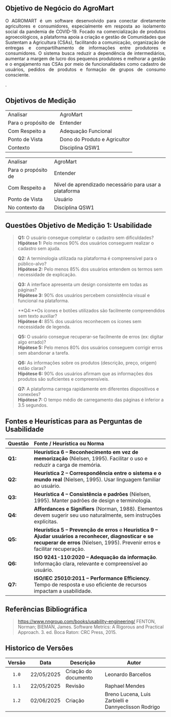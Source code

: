 ## Objetivo de Negócio do AgroMart
<div align="justify">

O AGROMART é um software desenvolvido para conectar diretamente agricultores e consumidores, especialmente em resposta ao isolamento social da pandemia de COVID-19. Focado na comercialização de produtos agroecológicos, a plataforma apoia a criação e gestão de Comunidades que Sustentam a Agricultura (CSAs), facilitando a comunicação, organização de entregas e compartilhamento de informações entre produtores e consumidores. O sistema busca reduzir a dependência de intermediários, aumentar a margem de lucro dos pequenos produtores e melhorar a gestão e o engajamento nas CSAs por meio de funcionalidades como cadastro de usuários, pedidos de produtos e formação de grupos de consumo consciente.

</div>.

## Objetivos de Medição

|||
|---|---|
| Analisar | AgroMart |
| Para o propósito de | Entender |
| Com Respeito a | Adequação Funcional |
| Ponto de Vista | Dono do Produto e Agricultor |
| Contexto | Disciplina QSW1 |

|||
|---|---|
| Analisar | AgroMart |
| Para o propósito de | Entender |
| Com Respeito a | Nível de aprendizado necessário para usar a plataforma |
| Ponto de Vista | Usuário |
| No contexto da | Disciplina QSW1 |

## Questões Objetivo de Medição 1: Usabilidade


> **Q1:** O usuário consegue completar o cadastro sem dificuldades?  
 **Hipótese 1:** Pelo menos 90% dos usuários conseguem realizar o cadastro sem ajuda.

> **Q2:** A terminologia utilizada na plataforma é compreensível para o público-alvo?  
 **Hipótese 2:** Pelo menos 85% dos usuários entendem os termos sem necessidade de explicação.

> **Q3:** A interface apresenta um design consistente em todas as páginas?  
 **Hipótese 3:** 90% dos usuários percebem consistência visual e funcional na plataforma.

> **Q4:**Os ícones e botões utilizados são facilmente compreendidos sem texto auxiliar?  
 **Hipótese 4:** 85% dos usuários reconhecem os ícones sem necessidade de legenda.

> **Q5:**  O usuário consegue recuperar-se facilmente de erros (ex: digitar algo errado)?        
 **Hipótese 5:** Pelo menos 80% dos usuários conseguem corrigir erros sem abandonar a tarefa.

> **Q6:** As informações sobre os produtos (descrição, preço, origem) estão claras?            
 **Hipótese 6:** 90% dos usuários afirmam que as informações dos produtos são suficientes e compreensíveis.

> **Q7:** A plataforma carrega rapidamente em diferentes dispositivos e conexões?                
 **Hipótese 7:** O tempo médio de carregamento das páginas é inferior a 3.5 segundos.




## Fontes e Heurísticas para as Perguntas de Usabilidade

| Questão | Fonte / Heurística ou Norma |
|:---|:---|
| **Q1:** | **Heurística 6 – Reconhecimento em vez de memorização** (Nielsen, 1995). Facilitar o uso e reduzir a carga de memória. |
| **Q2:** | **Heurística 2 – Correspondência entre o sistema e o mundo real** (Nielsen, 1995). Usar linguagem familiar ao usuário. |
| **Q3:** | **Heurística 4 – Consistência e padrões** (Nielsen, 1995). Manter padrões de design e terminologia. |
| **Q4:** | **Affordances e Signifiers** (Norman, 1988). Elementos devem sugerir seu uso naturalmente, sem instruções explícitas. |
| **Q5:** | **Heurística 5 – Prevenção de erros** e **Heurística 9 – Ajudar usuários a reconhecer, diagnosticar e se recuperar de erros** (Nielsen, 1995). Prevenir erros e facilitar recuperação. |
| **Q6:** | **ISO 9241-110:2020 – Adequação da informação**. Informação clara, relevante e compreensível ao usuário. |
| **Q7:** | **ISO/IEC 25010:2011 – Performance Efficiency**. Tempo de resposta e uso eficiente de recursos impactam a usabilidade. |

<!--
<div style="width: 640px; height: 480px; margin: 10px; position: relative;"><iframe allowfullscreen frameborder="0" style="width:640px; height:480px" src="https://lucid.app/documents/embedded/528adcf3-936a-4628-815a-332c93e97a77" id="xzNge43~wSc2"></iframe></div>
-->
## Referências Bibliográfica
> https://www.nngroup.com/books/usability-engineering/
FENTON, Norman; BIEMAN, James. Software Metrics: A Rigorous and Practical Approach. 3. ed. Boca Raton: CRC Press, 2015.



## Historico de Versões

|Versão|Data|Descrição|Autor|
|:----:|----|---------|-----|
|`1.0`|22/05/2025|Criação do documento|Leonardo Barcellos|
|`1.1`|22/05/2025|Revisão|Raphael Mendes|
|`1.2`| 02/06/2025|Criação|Breno Lucena, Luis Zarbielli e Dannyeclisson Rodrigo|
